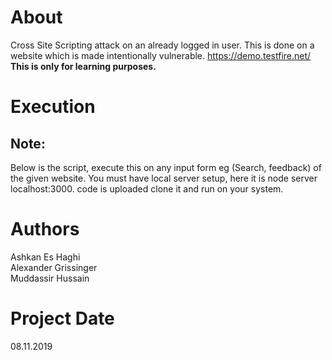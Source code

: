 # About
Cross Site Scripting attack on an already logged in user.
This is done on a website which is made intentionally vulnerable.
https://demo.testfire.net/<br>
**This is only for learning purposes.**

# Execution
## Note:
Below is the script, execute this on any input form eg (Search, feedback) of the given website.
You must have local server setup, here it is node server localhost:3000. code is uploaded clone it and run on your system.

# Authors

Ashkan Es Haghi <br>
Alexander Grissinger <br>
Muddassir Hussain <br>

# Project Date
08.11.2019
